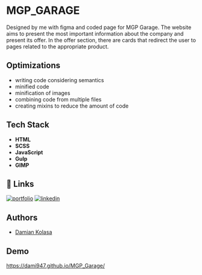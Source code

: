 # MGP_GARAGE

Designed by me with figma and coded page for MGP Garage. The website aims to present the most important information about the company and present its offer. In the offer section, there are cards that redirect the user to pages related to the appropriate product.


## Optimizations

* writing code considering semantics
* minified code
* minification of images
* combining code from multiple files
* creating mixins to reduce the amount of code




## Tech Stack

* **HTML**
* **SCSS**
* **JavaScript**
* **Gulp**
* **GIMP**



## 🔗 Links
[![portfolio](https://img.shields.io/badge/my_portfolio-000?style=for-the-badge&logo=ko-fi&logoColor=white)](https://github.com/dami947?tab=repositories)
[![linkedin](https://img.shields.io/badge/linkedin-0A66C2?style=for-the-badge&logo=linkedin&logoColor=white)](https://www.linkedin.com/in/damian-kolasa-97aa93235/)






## Authors

- [Damian Kolasa](https://github.com/dami947?tab=repositories)







## Demo

https://dami947.github.io/MGP_Garage/

